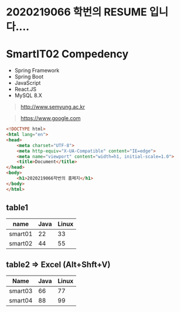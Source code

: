 # 2020219066 학번의 RESUME 입니다....

# SmartIT02 Compedency
- Spring Framework
- Spring Boot
- JavaScript
- React.JS
- MySQL 8.X

> http://www.semyung.ac.kr

> https://www.google.com

```html
<!DOCTYPE html>
<html lang="en">
<head>
    <meta charset="UTF-8">
    <meta http-equiv="X-UA-Compatible" content="IE=edge">
    <meta name="viewport" content="width=h1, initial-scale=1.0">
    <title>Document</title>
</head>
<body>
    <h1>2020219066학번의 홈페지</h1>
</body>
</html>
```

## table1
| name    | Java | Linux |
| ------- | ---- | ----- |
| smart01 | 22   | 33    |
| smart02 | 44   | 55    |
 
 ## table2 => Excel (Alt+Shft+V)
| Name    | Java | Linux |
|---------|------|-------|
| smart03 | 66   | 77    |
| smart04 | 88   | 99    |

